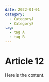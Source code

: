 ```yaml
---
date: 2022-01-01
category:
  - CategoryA
  - CategoryB
tag:
  - tag A
  - tag B
---
```


# Article 12

Here is the content.
